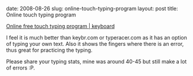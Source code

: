 date: 2008-08-26
slug: online-touch-typing-program
layout: post
title: Online touch typing program


<a href="http://www.sense-lang.org/typing/">Online free touch typing program | keyboard</a><br/><p>I feel it is much better than keybr.com or typeracer.com as it has an option of typing your own text. Also it shows the fingers where there is an error, thus great for practicing the typing.</p>

<p>Please share your typing stats, mine was around 40-45 but still make a lot of errors :P.</p>
